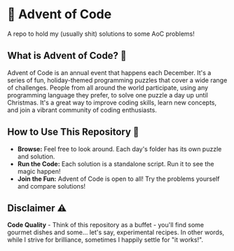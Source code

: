 # 🎄 Advent of Code

A repo to hold my (usually shit) solutions to some AoC problems!


## What is Advent of Code? 🤔
Advent of Code is an annual event that happens each December. It's a series of fun, holiday-themed programming puzzles that cover a wide range of challenges. People from all around the world participate, using any programming language they prefer, to solve one puzzle a day up until Christmas. It's a great way to improve coding skills, learn new concepts, and join a vibrant community of coding enthusiasts.

## How to Use This Repository 🚀
- **Browse:** Feel free to look around. Each day's folder has its own puzzle and solution.
- **Run the Code:** Each solution is a standalone script. Run it to see the magic happen!
- **Join the Fun:** Advent of Code is open to all! Try the problems yourself and compare solutions!

## Disclaimer ⚠️
**Code Quality** -  Think of this repository as a buffet - you'll find some gourmet dishes and some... let's say, experimental recipes. In other words, while I strive for brilliance, sometimes I happily settle for "it works!".

